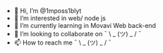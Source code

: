 - 👋 Hi, I’m @1mposs1blyt
- 👀 I’m interested in web/ node js
- 🌱 I’m currently learning in Movavi Web back-end
- 💞️ I’m looking to collaborate on  ¯ \ _ (ツ) _ / ¯
- 📫 How to reach me  ¯ \ _ (ツ) _ / ¯

<!---
1mposs1blyt/1mposs1blyt is a ✨ special ✨ repository because its `README.md` (this file) appears on your GitHub profile.
You can click the Preview link to take a look at your changes.
--->
